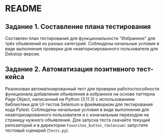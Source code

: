 # README

## Задание 1. Составление плана тестирования

Составлен план тестирования для функциональности "Избранное" для трёх объявлений из разных категорий. Соблюдены начальные условия в виде выполнения проверки для неавторизированного пользователя для Dekstop-версии.

## Задание 2. Автоматизация позитивного тест-кейса

Реализован автоматизированный тест для проверки работоспособности функционала добавления объявления в избранное на основе паттерна Page Object, написанный на Python (3.11.3) с использованием библиотеки для UI-тестов Selenium и фреймворком для тестирования кода Pytest. Соблюдены начальные условия в виде выполнения для неавторизированного пользователя и с изначальным переходом 
на страницу нужного объявления. Для запуска теста скачайте текущий репозиторий и в директории `Favorites_button_(Selenium)` запустите тестовый сценарий (`Tests.py`).
